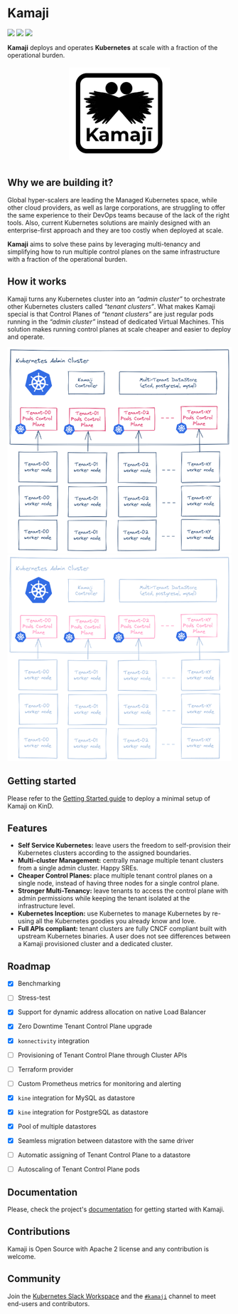 # Kamaji

<p align="left">
  <img src="https://img.shields.io/github/license/clastix/kamaji"/>
  <img src="https://img.shields.io/github/go-mod/go-version/clastix/kamaji"/>
  <a href="https://github.com/clastix/kamaji/releases">
    <img src="https://img.shields.io/github/v/release/clastix/kamaji"/>
  </a>
</p>

**Kamaji** deploys and operates **Kubernetes** at scale with a fraction of the operational burden.

<p align="center" style="padding: 6px 6px">
  <img src="assets/kamaji-logo.png" />
</p>

## Why we are building it?
Global hyper-scalers are leading the Managed Kubernetes space, while other cloud providers, as well as large corporations, are struggling to offer the same experience to their DevOps teams because of the lack of the right tools. Also, current Kubernetes solutions are mainly designed with an enterprise-first approach and they are too costly when deployed at scale.

**Kamaji** aims to solve these pains by leveraging multi-tenancy and simplifying how to run multiple control planes on the same infrastructure with a fraction of the operational burden.

## How it works
Kamaji turns any Kubernetes cluster into an _“admin cluster”_ to orchestrate other Kubernetes clusters called _“tenant clusters”_. What makes Kamaji special is that Control Planes of _“tenant clusters”_ are just regular pods running in the _“admin cluster”_ instead of dedicated Virtual Machines. This solution makes running control planes at scale cheaper and easier to deploy and operate.

![Architecture](docs/content/images/kamaji-light.png#gh-light-mode-only)
![Architecture](docs/content/images/kamaji-dark.png#gh-dark-mode-only)

## Getting started

Please refer to the [Getting Started guide](https://kamaji.clastix.io/getting-started/) to deploy a minimal setup of Kamaji on KinD.

## Features

- **Self Service Kubernetes:** leave users the freedom to self-provision their Kubernetes clusters according to the assigned boundaries.
- **Multi-cluster Management:** centrally manage multiple tenant clusters from a single admin cluster. Happy SREs. 
- **Cheaper Control Planes:** place multiple tenant control planes on a single node, instead of having three nodes for a single control plane.
- **Stronger Multi-Tenancy:** leave tenants to access the control plane with admin permissions while keeping the tenant isolated at the infrastructure level.
- **Kubernetes Inception:** use Kubernetes to manage Kubernetes by re-using all the Kubernetes goodies you already know and love.
- **Full APIs compliant:** tenant clusters are fully CNCF compliant built with upstream Kubernetes binaries. A user does not see differences between a Kamaji provisioned cluster and a dedicated cluster.

## Roadmap

- [x] Benchmarking
- [ ] Stress-test
- [x] Support for dynamic address allocation on native Load Balancer
- [x] Zero Downtime Tenant Control Plane upgrade
- [x] `konnectivity` integration
- [ ] Provisioning of Tenant Control Plane through Cluster APIs
- [ ] Terraform provider
- [ ] Custom Prometheus metrics for monitoring and alerting
- [x] `kine` integration for MySQL as datastore
- [x] `kine` integration for PostgreSQL as datastore
- [x] Pool of multiple datastores
- [x] Seamless migration between datastore with the same driver
- [ ] Automatic assigning of Tenant Control Plane to a datastore
- [ ] Autoscaling of Tenant Control Plane pods


## Documentation
Please, check the project's [documentation](https://kamaji.clastix.io/) for getting started with Kamaji.

## Contributions
Kamaji is Open Source with Apache 2 license and any contribution is welcome.

## Community
Join the [Kubernetes Slack Workspace](https://slack.k8s.io/) and the [`#kamaji`](https://kubernetes.slack.com/archives/C03GLTTMWNN) channel to meet end-users and contributors.

